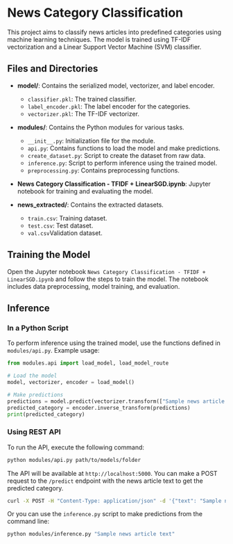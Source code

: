 # News Category Classification

This project aims to classify news articles into predefined categories using machine learning techniques. The model is trained using TF-IDF vectorization and a Linear Support Vector Machine (SVM) classifier.


## Files and Directories

- **model/**: Contains the serialized model, vectorizer, and label encoder.
  - `classifier.pkl`: The trained classifier.
  - `label_encoder.pkl`: The label encoder for the categories.
  - `vectorizer.pkl`: The TF-IDF vectorizer.

- **modules/**: Contains the Python modules for various tasks.
  - `__init__.py`: Initialization file for the module.
  - `api.py`: Contains functions to load the model and make predictions.
  - `create_dataset.py`: Script to create the dataset from raw data.
  - `inference.py`: Script to perform inference using the trained model.
  - `preprocessing.py`: Contains preprocessing functions.

- **News Category Classification - TFIDF + LinearSGD.ipynb**: Jupyter notebook for training and evaluating the model.

- **news_extracted/**: Contains the extracted datasets.
  - `train.csv`: Training dataset.
  - `test.csv`: Test dataset.
  - `val.csv`Validation dataset.


## Training the Model

Open the Jupyter notebook `News Category Classification - TFIDF + LinearSGD.ipynb` and follow the steps to train the model. The notebook includes data preprocessing, model training, and evaluation.


## Inference

### In a Python Script
To perform inference using the trained model, use the functions defined in `modules/api.py`. Example usage:

```python
from modules.api import load_model, load_model_route

# Load the model
model, vectorizer, encoder = load_model()

# Make predictions
predictions = model.predict(vectorizer.transform(["Sample news article text"]))
predicted_category = encoder.inverse_transform(predictions)
print(predicted_category)
```

### Using REST API
To run the API, execute the following command:

```bash
python modules/api.py path/to/models/folder
```

The API will be available at `http://localhost:5000`. You can make a POST request to the `/predict` endpoint with the news article text to get the predicted category.

```bash
curl -X POST -H "Content-Type: application/json" -d '{"text": "Sample news article text"}' http://localhost:5000/predict
```

Or you can use the `inference.py` script to make predictions from the command line:

```bash
python modules/inference.py "Sample news article text"
```